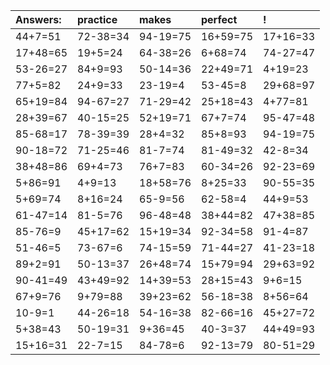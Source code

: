 | Answers: | practice | makes | perfect | ! |
| :--- | :--- | :--- | :--- | :--- |
| 44+7=51 | 72-38=34 | 94-19=75 | 16+59=75 | 17+16=33 | 
| 17+48=65 | 19+5=24 | 64-38=26 | 6+68=74 | 74-27=47 | 
| 53-26=27 | 84+9=93 | 50-14=36 | 22+49=71 | 4+19=23 | 
| 77+5=82 | 24+9=33 | 23-19=4 | 53-45=8 | 29+68=97 | 
| 65+19=84 | 94-67=27 | 71-29=42 | 25+18=43 | 4+77=81 | 
| 28+39=67 | 40-15=25 | 52+19=71 | 67+7=74 | 95-47=48 | 
| 85-68=17 | 78-39=39 | 28+4=32 | 85+8=93 | 94-19=75 | 
| 90-18=72 | 71-25=46 | 81-7=74 | 81-49=32 | 42-8=34 | 
| 38+48=86 | 69+4=73 | 76+7=83 | 60-34=26 | 92-23=69 | 
| 5+86=91 | 4+9=13 | 18+58=76 | 8+25=33 | 90-55=35 | 
| 5+69=74 | 8+16=24 | 65-9=56 | 62-58=4 | 44+9=53 | 
| 61-47=14 | 81-5=76 | 96-48=48 | 38+44=82 | 47+38=85 | 
| 85-76=9 | 45+17=62 | 15+19=34 | 92-34=58 | 91-4=87 | 
| 51-46=5 | 73-67=6 | 74-15=59 | 71-44=27 | 41-23=18 | 
| 89+2=91 | 50-13=37 | 26+48=74 | 15+79=94 | 29+63=92 | 
| 90-41=49 | 43+49=92 | 14+39=53 | 28+15=43 | 9+6=15 | 
| 67+9=76 | 9+79=88 | 39+23=62 | 56-18=38 | 8+56=64 | 
| 10-9=1 | 44-26=18 | 54-16=38 | 82-66=16 | 45+27=72 | 
| 5+38=43 | 50-19=31 | 9+36=45 | 40-3=37 | 44+49=93 | 
| 15+16=31 | 22-7=15 | 84-78=6 | 92-13=79 | 80-51=29 | 
